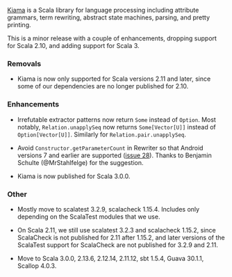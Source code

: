 [Kiama](https://github.com/inkytonik/kiama) is a Scala library for language processing including attribute grammars, term rewriting, abstract state machines, parsing, and pretty printing.

This is a minor release with a couple of enhancements, dropping support for Scala 2.10, and adding support for Scala 3.

### Removals

* Kiama is now only supported for Scala versions 2.11 and later, since some of our dependencies are no longer published for 2.10.

### Enhancements

* Irrefutable extractor patterns now return `Some` instead of `Option`. Most notably, `Relation.unapplySeq` now returns `Some[Vector[U]]` instead of `Option[Vector[U]]`. Similarly for `Relation.pair.unapplySeq`.

* Avoid `Constructor.getParameterCount` in Rewriter so that Android versions 7 and earlier are supported ([issue 28](https://github.com/inkytonik/kiama/issues/28)). Thanks to Benjamin Schulte (@MrStahlfelge) for the suggestion.

* Kiama is now published for Scala 3.0.0.

### Other

* Mostly move to scalatest 3.2.9, scalacheck 1.15.4. Includes only depending on the ScalaTest modules that we use.

* On Scala 2.11, we still use scalatest 3.2.3 and scalacheck 1.15.2, since ScalaCheck is not published for 2.11 after 1.15.2, and later versions of the ScalaTest support for ScalaCheck are not published for 3.2.9 and 2.11.

* Move to Scala 3.0.0, 2.13.6, 2.12.14, 2.11.12, sbt 1.5.4, Guava 30.1.1, Scallop 4.0.3.
